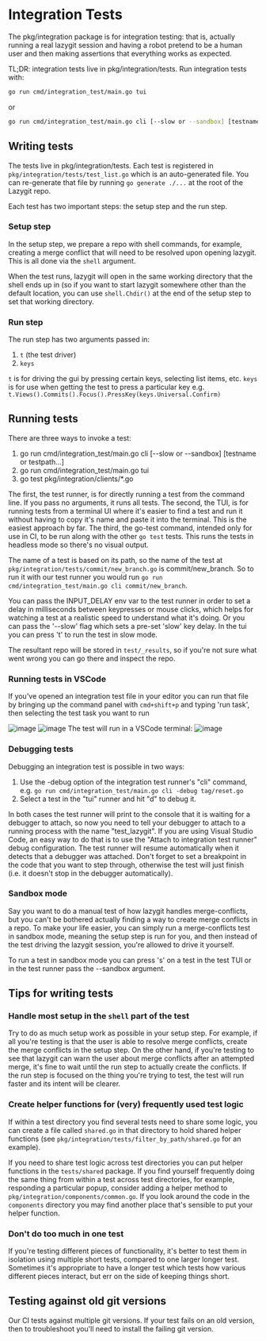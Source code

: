 # Integration Tests

The pkg/integration package is for integration testing: that is, actually running a real lazygit session and having a robot pretend to be a human user and then making assertions that everything works as expected.

TL;DR: integration tests live in pkg/integration/tests. Run integration tests with:

```sh
go run cmd/integration_test/main.go tui
```

or

```sh
go run cmd/integration_test/main.go cli [--slow or --sandbox] [testname or testpath...]
```

## Writing tests

The tests live in pkg/integration/tests. Each test is registered in `pkg/integration/tests/test_list.go` which is an auto-generated file. You can re-generate that file by running `go generate ./...` at the root of the Lazygit repo.

Each test has two important steps: the setup step and the run step.

### Setup step

In the setup step, we prepare a repo with shell commands, for example, creating a merge conflict that will need to be resolved upon opening lazygit. This is all done via the `shell` argument.

When the test runs, lazygit will open in the same working directory that the shell ends up in (so if you want to start lazygit somewhere other than the default location, you can use `shell.Chdir()` at the end of the setup step to set that working directory.

### Run step

The run step has two arguments passed in:

1. `t` (the test driver)
2. `keys`

`t` is for driving the gui by pressing certain keys, selecting list items, etc.
`keys` is for use when getting the test to press a particular key e.g. `t.Views().Commits().Focus().PressKey(keys.Universal.Confirm)`

## Running tests

There are three ways to invoke a test:

1. go run cmd/integration_test/main.go cli [--slow or --sandbox] [testname or testpath...]
2. go run cmd/integration_test/main.go tui
3. go test pkg/integration/clients/*.go

The first, the test runner, is for directly running a test from the command line. If you pass no arguments, it runs all tests.
The second, the TUI, is for running tests from a terminal UI where it's easier to find a test and run it without having to copy it's name and paste it into the terminal. This is the easiest approach by far.
The third, the go-test command, intended only for use in CI, to be run along with the other `go test` tests. This runs the tests in headless mode so there's no visual output.

The name of a test is based on its path, so the name of the test at `pkg/integration/tests/commit/new_branch.go` is commit/new_branch. So to run it with our test runner you would run `go run cmd/integration_test/main.go cli commit/new_branch`.

You can pass the INPUT_DELAY env var to the test runner in order to set a delay in milliseconds between keypresses or mouse clicks, which helps for watching a test at a realistic speed to understand what it's doing. Or you can pass the '--slow' flag which sets a pre-set 'slow' key delay. In the tui you can press 't' to run the test in slow mode.

The resultant repo will be stored in `test/_results`, so if you're not sure what went wrong you can go there and inspect the repo.

### Running tests in VSCode

If you've opened an integration test file in your editor you can run that file by bringing up the command panel with `cmd+shift+p` and typing 'run task', then selecting the test task you want to run

![image](https://user-images.githubusercontent.com/8456633/201500427-b86e129f-5f35-4d55-b7bd-fff5d8e4a04e.png)
![image](https://user-images.githubusercontent.com/8456633/201500431-903deb8c-c210-4054-8514-ab7088c7a839.png)
The test will run in a VSCode terminal:
![image](https://user-images.githubusercontent.com/8456633/201500446-b87abf11-9653-438f-8a9a-e0bf8abdb7ee.png)

### Debugging tests

Debugging an integration test is possible in two ways:

1. Use the -debug option of the integration test runner's "cli" command, e.g. `go run cmd/integration_test/main.go cli -debug tag/reset.go`
2. Select a test in the "tui" runner and hit "d" to debug it.

In both cases the test runner will print to the console that it is waiting for a debugger to attach, so now you need to tell your debugger to attach to a running process with the name "test_lazygit". If you are using Visual Studio Code, an easy way to do that is to use the "Attach to integration test runner" debug configuration. The test runner will resume automatically when it detects that a debugger was attached. Don't forget to set a breakpoint in the code that you want to step through, otherwise the test will just finish (i.e. it doesn't stop in the debugger automatically).

### Sandbox mode

Say you want to do a manual test of how lazygit handles merge-conflicts, but you can't be bothered actually finding a way to create merge conflicts in a repo. To make your life easier, you can simply run a merge-conflicts test in sandbox mode, meaning the setup step is run for you, and then instead of the test driving the lazygit session, you're allowed to drive it yourself.

To run a test in sandbox mode you can press 's' on a test in the test TUI or in the test runner pass the --sandbox argument.

## Tips for writing tests

### Handle most setup in the `shell` part of the test

Try to do as much setup work as possible in your setup step. For example, if all you're testing is that the user is able to resolve merge conflicts, create the merge conflicts in the setup step. On the other hand, if you're testing to see that lazygit can warn the user about merge conflicts after an attempted merge, it's fine to wait until the run step to actually create the conflicts. If the run step is focused on the thing you're trying to test, the test will run faster and its intent will be clearer.

### Create helper functions for (very) frequently used test logic

If within a test directory you find several tests need to share some logic, you can create a file called `shared.go` in that directory to hold shared helper functions (see `pkg/integration/tests/filter_by_path/shared.go` for an example).

If you need to share test logic across test directories you can put helper functions in the `tests/shared` package. If you find yourself frequently doing the same thing from within a test across test directories, for example, responding a particular popup, consider adding a helper method to `pkg/integration/components/common.go`. If you look around the code in the `components` directory you may find another place that's sensible to put your helper function.

### Don't do too much in one test

If you're testing different pieces of functionality, it's better to test them in isolation using multiple short tests, compared to one larger longer test. Sometimes it's appropriate to have a longer test which tests how various different pieces interact, but err on the side of keeping things short.

## Testing against old git versions

Our CI tests against multiple git versions. If your test fails on an old version, then to troubleshoot you'll need to install the failing git version.
